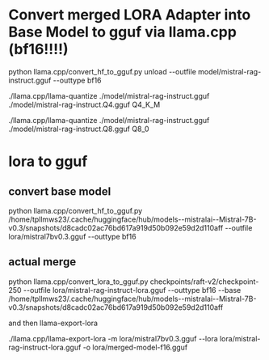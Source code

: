 # Convert merged LORA Adapter into Base Model to gguf via llama.cpp (bf16!!!!)

python llama.cpp/convert_hf_to_gguf.py unload --outfile model/mistral-rag-instruct.gguf --outtype bf16


./llama.cpp/llama-quantize ./model/mistral-rag-instruct.gguf ./model/mistral-rag-instruct.Q4.gguf Q4_K_M

./llama.cpp/llama-quantize ./model/mistral-rag-instruct.gguf ./model/mistral-rag-instruct.Q8.gguf Q8_0


# lora to gguf

## convert base model

python llama.cpp/convert_hf_to_gguf.py /home/tpllmws23/.cache/huggingface/hub/models--mistralai--Mistral-7B-v0.3/snapshots/d8cadc02ac76bd617a919d50b092e59d2d110aff --outfile lora/mistral7bv0.3.gguf --outtype bf16

## actual merge

python llama.cpp/convert_lora_to_gguf.py checkpoints/raft-v2/checkpoint-250  --outfile lora/mistral-rag-instruct-lora.gguf --outtype bf16 --base /home/tpllmws23/.cache/huggingface/hub/models--mistralai--Mistral-7B-v0.3/snapshots/d8cadc02ac76bd617a919d50b092e59d2d110aff

and then  llama-export-lora


./llama.cpp/llama-export-lora -m lora/mistral7bv0.3.gguf --lora lora/mistral-rag-instruct-lora.gguf -o lora/merged-model-f16.gguf 